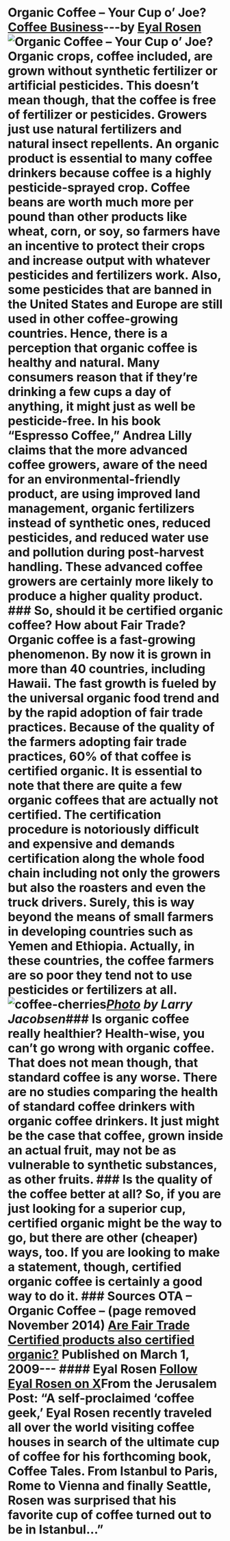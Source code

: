 # Organic Coffee – Your Cup o’ Joe? [Coffee Business](https://ineedcoffee.com/section/coffee-business/)---by [Eyal Rosen](https://ineedcoffee.com/by/eyal-rosen/)![Organic Coffee – Your Cup o’ Joe?](https://ineedcoffee.com/images/posts/organic-coffee-your-cup-o-joe/coffee-cherries3.jpg) Organic crops, coffee included, are grown without synthetic fertilizer or artificial pesticides. This doesn’t mean though, that the coffee is free of fertilizer or pesticides. Growers just use natural fertilizers and natural insect repellents. An organic product is essential to many coffee drinkers because coffee is a highly pesticide-sprayed crop. Coffee beans are worth much more per pound than other products like wheat, corn, or soy, so farmers have an incentive to protect their crops and increase output with whatever pesticides and fertilizers work. Also, some pesticides that are banned in the United States and Europe are still used in other coffee-growing countries. Hence, there is a perception that organic coffee is healthy and natural. Many consumers reason that if they’re drinking a few cups a day of anything, it might just as well be pesticide-free. In his book “Espresso Coffee,” Andrea Lilly claims that the more advanced coffee growers, aware of the need for an environmental-friendly product, are using improved land management, organic fertilizers instead of synthetic ones, reduced pesticides, and reduced water use and pollution during post-harvest handling. These advanced coffee growers are certainly more likely to produce a higher quality product. ### So, should it be certified organic coffee? How about Fair Trade? Organic coffee is a fast-growing phenomenon. By now it is grown in more than 40 countries, including Hawaii. The fast growth is fueled by the universal organic food trend and by the rapid adoption of fair trade practices. Because of the quality of the farmers adopting fair trade practices, 60% of that coffee is certified organic. It is essential to note that there are quite a few organic coffees that are actually not certified. The certification procedure is notoriously difficult and expensive and demands certification along the whole food chain including not only the growers but also the roasters and even the truck drivers. Surely, this is way beyond the means of small farmers in developing countries such as Yemen and Ethiopia. Actually, in these countries, the coffee farmers are so poor they tend not to use pesticides or fertilizers at all.![coffee-cherries](https://ineedcoffee.com/assets/coffee-cherries3.CBmgGn0h_Z2lpQsS.webp)_[Photo](https://www.flickr.com/photos/ljguitar/455706920/) by Larry Jacobsen_### Is organic coffee really healthier? Health-wise, you can’t go wrong with organic coffee. That does not mean though, that standard coffee is any worse. There are no studies comparing the health of standard coffee drinkers with organic coffee drinkers. It just might be the case that coffee, grown inside an actual fruit, may not be as vulnerable to synthetic substances, as other fruits. ### Is the quality of the coffee better at all? So, if you are just looking for a superior cup, certified organic might be the way to go, but there are other (cheaper) ways, too. If you are looking to make a statement, though, certified organic coffee is certainly a good way to do it. ### Sources OTA – Organic Coffee – (page removed November 2014) [Are Fair Trade Certified products also certified organic?](https://www.fairtradecertified.org/get-certified/frequently-asked-questions/) Published on March 1, 2009--- #### Eyal Rosen [Follow Eyal Rosen on X](https://x.com/eyalrosen1)From the Jerusalem Post: “A self-proclaimed ‘coffee geek,’ Eyal Rosen recently traveled all over the world visiting coffee houses in search of the ultimate cup of coffee for his forthcoming book, Coffee Tales. From Istanbul to Paris, Rome to Vienna and finally Seattle, Rosen was surprised that his favorite cup of coffee turned out to be in Istanbul…”